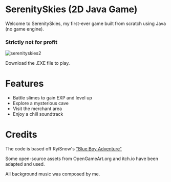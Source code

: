 # SerenitySkies (2D Java Game)

Welcome to SerenitySkies, my first-ever game built from scratch using Java (no game engine).

<h3>Strictly not for profit</h3>

![serenityskies2](https://github.com/user-attachments/assets/ce32cf13-2f69-4dc6-ad2f-1a85754133c9)

Download the .EXE file to play.

# Features

- Battle slimes to gain EXP and level up
- Explore a mysterious cave
- Visit the merchant area
- Enjoy a chill soundtrack

# Credits

The code is based off RyiSnow's <a href="https://ryisnow.itch.io/blue-boy-adventure" target="_blank">"Blue Boy Adventure"</a>

Some open-source assets from OpenGameArt.org and itch.io have been adapted and used. 

All background music was composed by me.
